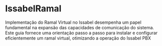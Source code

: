 # IssabelRamal
Implementação do Ramal Virtual no Issabel desempenha um papel fundamental na expansão das capacidades de comunicação do sistema.
Este guia fornece uma orientação passo a passo para instalar e configurar eficientemente um ramal virtual, otimizando a operação do Issabel PBX
